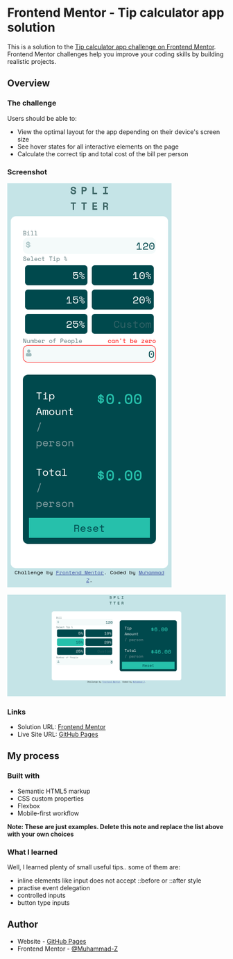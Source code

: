 # Frontend Mentor - Tip calculator app solution

This is a solution to the [Tip calculator app challenge on Frontend Mentor](https://www.frontendmentor.io/challenges/tip-calculator-app-ugJNGbJUX). Frontend Mentor challenges help you improve your coding skills by building realistic projects.

## Overview

### The challenge

Users should be able to:

- View the optimal layout for the app depending on their device's screen size
- See hover states for all interactive elements on the page
- Calculate the correct tip and total cost of the bill per person

### Screenshot

![Mobile](./screenshot-mobile.png)

![Desktop](./screenshot-dekstop.png)

### Links

- Solution URL: [Frontend Mentor](https://www.frontendmentor.io/solutions/tip-calculator-app-mobile-first-vanilla-htmlcssjs-kqiQ-5P5sA)
- Live Site URL: [GitHub Pages](https://muhammad-z.github.io/frontend-mentor-challenges/tip-calculator-app-main/)

## My process

### Built with

- Semantic HTML5 markup
- CSS custom properties
- Flexbox
- Mobile-first workflow

**Note: These are just examples. Delete this note and replace the list above with your own choices**

### What I learned

Well, I learned plenty of small useful tips.. some of them are:
- inline elements like input does not accept ::before or ::after style
- practise event delegation
- controlled inputs
- button type inputs

## Author

- Website - [GitHub Pages](https://muhammad-z.github.io/)
- Frontend Mentor - [@Muhammad-Z](https://www.frontendmentor.io/profile/Muhammad-Z)
